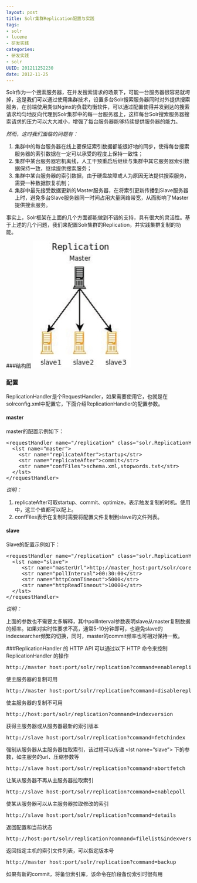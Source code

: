 ```yaml
---
layout: post
title: Solr集群Replication配置与实践
tags: 
- solr
- lucene
- 研发实践
categories:
- 研发实践
- solr 
UUID: 201211252230
date: 2012-11-25
---
```


Solr作为一个搜索服务器，在并发搜索请求的场景下，可能一台服务器很容易就垮掉，这是我们可以通过使用集群技术，设置多台Solr搜索服务器同时对外提供搜索服务，在前端使用类似Nginx的负载均衡软件，可以通过配置使得并发到达的搜索请求均匀地反向代理到Solr集群中的每一台服务器上，这样每台Solr搜索服务器搜索请求的压力可以大大减小，增强了每台服务器能够持续提供服务器的能力。

*然而，这时我们面临的问题有：*
<ol>
<li>集群中的每台服务器在线上要保证索引数据都能很好地的同步，使得每台搜索服务器的索引数据在一定可以承受的程度上保持一致性；
</li>
<li>集群中某台服务器宕机离线，人工干预重启后继续与集群中其它服务器索引数据保持一致，继续提供搜索服务；
</li>
<li>集群中某台服务器的索引数据，由于硬盘故障或人为原因无法提供搜索服务，需要一种数据恢复机制；
</li>
<li>集群中最先接受数据更新的Master服务器，在将索引更新传播到Slave服务器上时，避免多台Slave服务器同一时间占用大量网络带宽，从而影响了Master提供搜索服务。
</li>
</ol>

事实上，Solr框架在上面的几个方面都能做到不错的支持，具有很大的灵活性。基于上述的几个问题，我们来配置Solr集群的Replication，并实践集群复制的功能。

###结构图
<img src="/media/pub/solr/solr-replication.png"></img>

### 配置
ReplicationHandler是个RequestHandler，如果需要使用它，也就是在solrconfig.xml中配置它，下面介绍ReplicationHandler的配置参数。

#### master
master的配置示例如下：
<pre id="wiki">
&lt;requestHandler name="/replication" class="solr.ReplicationHandler" &gt;
  &lt;lst name="master"&gt;
    &lt;str name="replicateAfter"&gt;startup&lt;/str&gt;
    &lt;str name="replicateAfter"&gt;commit&lt;/str&gt;
    &lt;str name="confFiles"&gt;schema.xml,stopwords.txt&lt;/str&gt;
  &lt;/lst&gt;
&lt;/requestHandler&gt;
</pre>
*说明：*

1.  replicateAfter可取startup、commit、optimize，表示触发复制的时机。使用中，这三个值都可以配上。
2.  confFiles表示在复制时需要将配置文件复制到slave的文件列表。


#### slave
Slave的配置示例如下：

<pre id="wiki">
&lt;requestHandler name="/replication" class="solr.ReplicationHandler" &gt;
  &lt;lst name="slave"&gt;
     &lt;str name="masterUrl"&gt;http://master_host:port/solr/corename/replication&lt;/str&gt;
     &lt;str name="pollInterval"&gt;00:30:00&lt;/str&gt;
     &lt;str name="httpConnTimeout"&gt;5000&lt;/str&gt;
     &lt;str name="httpReadTimeout"&gt;10000&lt;/str&gt;
  &lt;/lst&gt;
&lt;/requestHandler&gt;
</pre>

*说明：*

上面的参数也不需要太多解释，其中pollInterval参数表明slave从master复制数据的频率。如果对实时性要求不高，通常5-10分钟即可，也避免slave的indexsearcher频繁的切换，同时，master的commit频率也可相对保持一致。

###ReplicationHandler 的 HTTP API
可以通过以下 HTTP 命令来控制 ReplicationHandler 的操作
<pre>
http://master_host:port/solr/replication?command=enablereplication
</pre>
使主服务器的复制可用
<pre>
http://master_host:port/solr/replication?command=disablereplication
</pre>
使主服务器的复制不可用
<pre>
http://host:port/solr/replication?command=indexversion
</pre>
获得主服务器或从服务器最新的索引版本
<pre>
http://slave_host:port/solr/replication?command=fetchindex
</pre>
强制从服务器从主服务器拉取索引，该过程可以传递 &lt;lst name=”slave”&gt; 下的参数，如主服务的url、压缩参数等
<pre>
http://slave_host:port/solr/replication?command=abortfetch
</pre>
让某从服务器不再从主服务器拉取索引
<pre>
http://slave_host:port/solr/replication?command=enablepoll
</pre>
使某从服务器可以从主服务器拉取修改的索引
<pre>
http://slave_host:port/solr/replication?command=details
</pre>
返回配置和当前状态
<pre>
http://host:port/solr/replication?command=filelist&indexversion=&lt;index-version-number&gt;
</pre>
返回指定主机的索引文件列表，可以指定版本号
<pre>
http://master_host:port/solr/replication?command=backup
</pre>
如果有新的commit，将备份索引库，该命令在阶段备份索引时很有用
